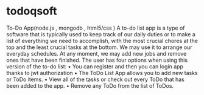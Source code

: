 # todoqsoft
To-Do App(node.js , mongodb , html5/css )
A to-do list app is a type of software that is typically used to keep track of our daily duties or to make a list of everything we need to accomplish, with the most crucial chores at the top and the least crucial tasks at the bottom. We may use it to arrange our everyday schedules. At any moment, we may add new jobs and remove ones that have been finished.
The user has four options when using this version of the to-do list:
• You can register and then you can login app thanks to jwt authorization
•	The ToDo List App allows you to add new tasks or ToDo items.
•	View all of the tasks or check out every ToDo that has been added to the app.
•	Remove any ToDo from the list of ToDos.

